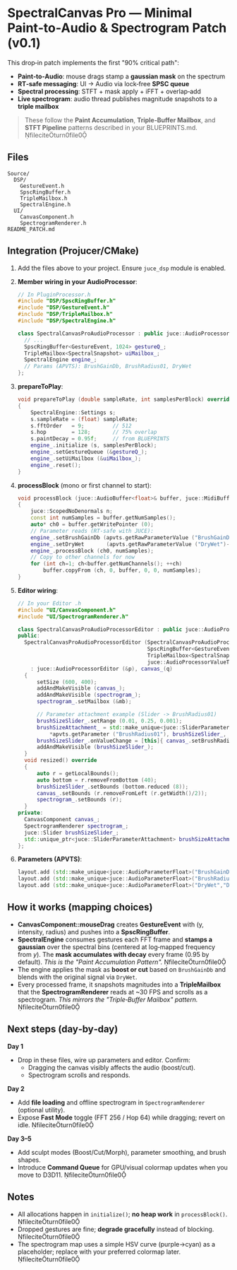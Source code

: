 # SpectralCanvas Pro — Minimal Paint‑to‑Audio & Spectrogram Patch (v0.1)

This drop‑in patch implements the first "90% critical path":
- **Paint‑to‑Audio**: mouse drags stamp a **gaussian mask** on the spectrum
- **RT‑safe messaging**: UI → Audio via lock‑free **SPSC queue**
- **Spectral processing**: STFT + mask apply + iFFT + overlap‑add
- **Live spectrogram**: audio thread publishes magnitude snapshots to a **triple mailbox**

> These follow the **Paint Accumulation**, **Triple‑Buffer Mailbox**, and **STFT Pipeline** patterns described in your BLUEPRINTS.md. fileciteturn0file0

## Files

```
Source/
  DSP/
    GestureEvent.h
    SpscRingBuffer.h
    TripleMailbox.h
    SpectralEngine.h
  UI/
    CanvasComponent.h
    SpectrogramRenderer.h
README_PATCH.md
```

## Integration (Projucer/CMake)
1. Add the files above to your project. Ensure `juce_dsp` module is enabled.
2. **Member wiring in your AudioProcessor**:
   ```cpp
   // In PluginProcessor.h
   #include "DSP/SpscRingBuffer.h"
   #include "DSP/GestureEvent.h"
   #include "DSP/TripleMailbox.h"
   #include "DSP/SpectralEngine.h"

   class SpectralCanvasProAudioProcessor : public juce::AudioProcessor {
     // ...
     SpscRingBuffer<GestureEvent, 1024> gestureQ_;
     TripleMailbox<SpectralSnapshot> uiMailbox_;
     SpectralEngine engine_;
     // Params (APVTS): BrushGainDb, BrushRadius01, DryWet
   };
   ```

3. **prepareToPlay**:
   ```cpp
   void prepareToPlay (double sampleRate, int samplesPerBlock) override
   {
       SpectralEngine::Settings s;
       s.sampleRate = (float) sampleRate;
       s.fftOrder   = 9;         // 512
       s.hop        = 128;       // 75% overlap
       s.paintDecay = 0.95f;     // from BLUEPRINTS
       engine_.initialize (s, samplesPerBlock);
       engine_.setGestureQueue (&gestureQ_);
       engine_.setUiMailbox (&uiMailbox_);
       engine_.reset();
   }
   ```

4. **processBlock** (mono or first channel to start):
   ```cpp
   void processBlock (juce::AudioBuffer<float>& buffer, juce::MidiBuffer&) override
   {
       juce::ScopedNoDenormals n;
       const int numSamples = buffer.getNumSamples();
       auto* ch0 = buffer.getWritePointer (0);
       // Parameter reads (RT‑safe with JUCE): 
       engine_.setBrushGainDb (apvts.getRawParameterValue ("BrushGainDb")->load());
       engine_.setDryWet       (apvts.getRawParameterValue ("DryWet")->load());
       engine_.processBlock (ch0, numSamples);
       // Copy to other channels for now
       for (int ch=1; ch<buffer.getNumChannels(); ++ch)
           buffer.copyFrom (ch, 0, buffer, 0, 0, numSamples);
   }
   ```

5. **Editor wiring**:
   ```cpp
   // In your Editor .h
   #include "UI/CanvasComponent.h"
   #include "UI/SpectrogramRenderer.h"

   class SpectralCanvasProAudioProcessorEditor : public juce::AudioProcessorEditor {
   public:
     SpectralCanvasProAudioProcessorEditor (SpectralCanvasProAudioProcessor& p, 
                                            SpscRingBuffer<GestureEvent,1024>& q,
                                            TripleMailbox<SpectralSnapshot>& mb,
                                            juce::AudioProcessorValueTreeState& apvts)
       : juce::AudioProcessorEditor (&p), canvas_(q)
     {
         setSize (600, 400);
         addAndMakeVisible (canvas_);
         addAndMakeVisible (spectrogram_);
         spectrogram_.setMailbox (&mb);

         // Parameter attachment example (Slider -> BrushRadius01)
         brushSizeSlider_.setRange (0.01, 0.25, 0.001);
         brushSizeAttachment_ = std::make_unique<juce::SliderParameterAttachment>(
             *apvts.getParameter ("BrushRadius01"), brushSizeSlider_, nullptr);
         brushSizeSlider_.onValueChange = [this]{ canvas_.setBrushRadius01((float)brushSizeSlider_.getValue()); };
         addAndMakeVisible (brushSizeSlider_);
     }
     void resized() override
     {
         auto r = getLocalBounds();
         auto bottom = r.removeFromBottom (40);
         brushSizeSlider_.setBounds (bottom.reduced (8));
         canvas_.setBounds (r.removeFromLeft (r.getWidth()/2));
         spectrogram_.setBounds (r);
     }
   private:
     CanvasComponent canvas_;
     SpectrogramRenderer spectrogram_;
     juce::Slider brushSizeSlider_;
     std::unique_ptr<juce::SliderParameterAttachment> brushSizeAttachment_;
   };
   ```

6. **Parameters (APVTS)**:
   ```cpp
   layout.add (std::make_unique<juce::AudioParameterFloat>("BrushGainDb","Brush Gain (dB)", juce::NormalisableRange<float>(-24.0f, +24.0f, 0.01f), 6.0f));
   layout.add (std::make_unique<juce::AudioParameterFloat>("BrushRadius01","Brush Radius", juce::NormalisableRange<float>(0.01f, 0.25f, 0.001f), 0.08f));
   layout.add (std::make_unique<juce::AudioParameterFloat>("DryWet","Dry/Wet", juce::NormalisableRange<float>(0.0f, 1.0f, 0.001f), 1.0f));
   ```

## How it works (mapping choices)

- **CanvasComponent::mouseDrag** creates **GestureEvent** with (y, intensity, radius) and pushes into a **SpscRingBuffer**.
- **SpectralEngine** consumes gestures each FFT frame and **stamps a gaussian** over the spectral bins (centered at log‑mapped frequency from *y*). The **mask accumulates with decay** every frame (0.95 by default). *This is the "Paint Accumulation Pattern".* fileciteturn0file0
- The engine applies the mask as **boost or cut** based on `BrushGainDb` and blends with the original signal via `DryWet`.
- Every processed frame, it snapshots magnitudes into a **TripleMailbox** that the **SpectrogramRenderer** reads at ~30 FPS and scrolls as a spectrogram. *This mirrors the "Triple‑Buffer Mailbox" pattern.* fileciteturn0file0

## Next steps (day‑by‑day)

**Day 1**  
- Drop in these files, wire up parameters and editor. Confirm:  
  - Dragging the canvas visibly affects the audio (boost/cut).  
  - Spectrogram scrolls and responds.

**Day 2**  
- Add **file loading** and offline spectrogram in `SpectrogramRenderer` (optional utility).  
- Expose **Fast Mode** toggle (FFT 256 / Hop 64) while dragging; revert on idle. fileciteturn0file0

**Day 3–5**  
- Add sculpt modes (Boost/Cut/Morph), parameter smoothing, and brush shapes.  
- Introduce **Command Queue** for GPU/visual colormap updates when you move to D3D11. fileciteturn0file0

## Notes

- All allocations happen in `initialize()`; **no heap work** in `processBlock()`. fileciteturn0file0
- Dropped gestures are fine; **degrade gracefully** instead of blocking. fileciteturn0file0
- The spectrogram map uses a simple HSV curve (purple→cyan) as a placeholder; replace with your preferred colormap later. fileciteturn0file0
